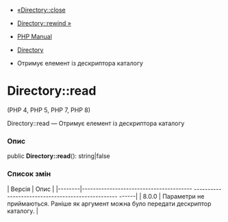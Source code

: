 - [«Directory::close](directory.close.md)
- [Directory::rewind »](directory.rewind.md)

- [PHP Manual](index.md)
- [Directory](class.directory.md)
- Отримує елемент із дескриптора каталогу

# Directory::read

(PHP 4, PHP 5, PHP 7, PHP 8)

Directory::read — Отримує елемент із дескриптора каталогу

### Опис

public **Directory::read**(): string\|false

### Список змін

| Версія | Опис |
|--------|---------------------------------------- -------------------------------------------------- ------|
| 8.0.0 | Параметри не приймаються. Раніше як аргумент можна було передати дескриптор каталогу. |
